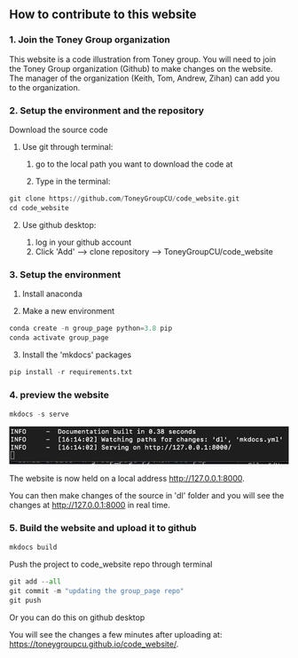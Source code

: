 ## How to contribute to this website

### 1. Join the Toney Group organization
This website is a code illustration from Toney group. You will need to join the Toney Group organization (Github) to make changes on the website. The manager of the organization (Keith, Tom, Andrew, Zihan) can add you to the organization.

### 2. Setup the environment and the repository
Download the source code

1. Use git through terminal:

    1. go to the local path you want to download the code at

    2. Type in the terminal:
```python
git clone https://github.com/ToneyGroupCU/code_website.git
cd code_website
```

2. Use github desktop:

    1. log in your github account
    2. Click 'Add' --> clone repository --> ToneyGroupCU/code_website

### 3. Setup the environment
1. Install anaconda

2. Make a new environment 
```python
conda create -n group_page python=3.8 pip
conda activate group_page
```

3. Install the 'mkdocs' packages
```python
pip install -r requirements.txt
```

### 4. preview the website
```python
mkdocs -s serve
```

![image1](mkdocs1.jpg)

The website is now held on a local address http://127.0.0.1:8000.

You can then make changes of the source in 'dl' folder and you will see the changes at http://127.0.0.1:8000 in real time.

### 5. Build the website and upload it to github

```python
mkdocs build
```

Push the project to code_website repo through terminal
```python
git add --all
git commit -m "updating the group_page repo"
git push
```

Or you can do this on github desktop

You will see the changes a few minutes after uploading at: https://toneygroupcu.github.io/code_website/.